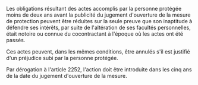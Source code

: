 Les obligations résultant des actes accomplis par la personne protégée moins de deux ans avant la publicité du jugement d'ouverture de la mesure de protection peuvent être réduites sur la seule preuve que son inaptitude à défendre ses intérêts, par suite de l'altération de ses facultés personnelles, était notoire ou connue du cocontractant à l'époque où les actes ont été passés.

Ces actes peuvent, dans les mêmes conditions, être annulés s'il est justifié d'un préjudice subi par la personne protégée.

Par dérogation à l'article 2252, l'action doit être introduite dans les cinq ans de la date du jugement d'ouverture de la mesure.
